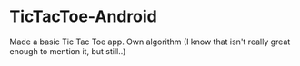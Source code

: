 # TicTacToe-Android

Made a basic Tic Tac Toe app. Own algorithm  (I know that isn't really great enough to mention it, but still..)
